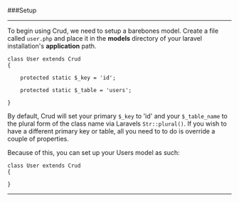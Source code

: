 ###Setup

----------

To begin using Crud, we need to setup a barebones model. Create a file called `user.php` and place it in the **models** directory of your laravel installation's **application** path.

	class User extends Crud
	{

		protected static $_key = 'id';

		protected static $_table = 'users';

	}

By default, Crud will set your primary `$_key` to 'id' and your `$_table_name` to the plural form of the class name via Laravels `Str::plural()`. If you wish to have a different primary key or table, all you need to to do is override a couple of properties.

Because of this, you can set up your Users model as such:

	class User extends Crud
	{

	}

----------
